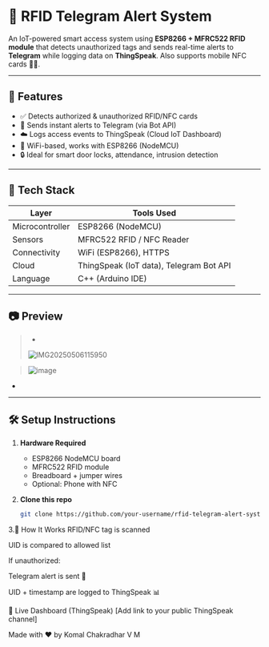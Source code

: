 # 🔐 RFID Telegram Alert System

An IoT-powered smart access system using **ESP8266 + MFRC522 RFID module** that detects unauthorized tags and sends real-time alerts to **Telegram** while logging data on **ThingSpeak**. Also supports mobile NFC cards 🪪📱.

---

## 🚀 Features

- ✅ Detects authorized & unauthorized RFID/NFC cards
- 📩 Sends instant alerts to Telegram (via Bot API)
- ☁️ Logs access events to ThingSpeak (Cloud IoT Dashboard)
- 📶 WiFi-based, works with ESP8266 (NodeMCU)
- 🔒 Ideal for smart door locks, attendance, intrusion detection

---

## 🔧 Tech Stack

| Layer         | Tools Used                           |
|---------------|---------------------------------------|
| Microcontroller | ESP8266 (NodeMCU)                 |
| Sensors       | MFRC522 RFID / NFC Reader            |
| Connectivity  | WiFi (ESP8266), HTTPS                |
| Cloud         | ThingSpeak (IoT data), Telegram Bot API |
| Language      | C++ (Arduino IDE)                    |

---

## 📷 Preview

> *
>  ![IMG20250506115950](https://github.com/user-attachments/assets/48651ca7-cd92-4030-ba36-8eac3a19c8ed)

> ![image](https://github.com/user-attachments/assets/9f93e8af-1651-478c-8af2-b5dd0fbbd09b)


*

---

## 🛠️ Setup Instructions

1. **Hardware Required**
   - ESP8266 NodeMCU board
   - MFRC522 RFID module
   - Breadboard + jumper wires
   - Optional: Phone with NFC

2. **Clone this repo**
   ```bash
   git clone https://github.com/your-username/rfid-telegram-alert-system.git
3.🤖 How It Works
  RFID/NFC tag is scanned

  UID is compared to allowed list
  
  If unauthorized:
  
  Telegram alert is sent 🚨
  
  UID + timestamp are logged to ThingSpeak 📊

📡 Live Dashboard (ThingSpeak)
[Add link to your public ThingSpeak channel]



Made with ❤️ by Komal Chakradhar V M

